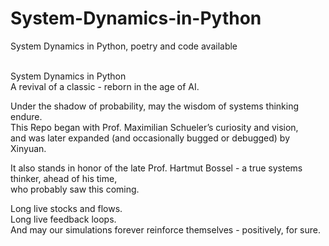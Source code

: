 # System-Dynamics-in-Python
System Dynamics in Python, poetry and code available
<br>
<br>

System Dynamics in Python <br>
A revival of a classic - reborn in the age of AI. <br>

Under the shadow of probability, may the wisdom of systems thinking endure. <br>
This Repo began with Prof. Maximilian Schueler’s curiosity and vision, <br>
and was later expanded (and occasionally bugged or debugged) by Xinyuan. <br>

It also stands in honor of the late Prof. Hartmut Bossel - a true systems thinker, ahead of his time, <br>
who probably saw this coming. <br>

Long live stocks and flows. <br>
Long live feedback loops.<br>
And may our simulations forever reinforce themselves - positively, for sure.<br>
